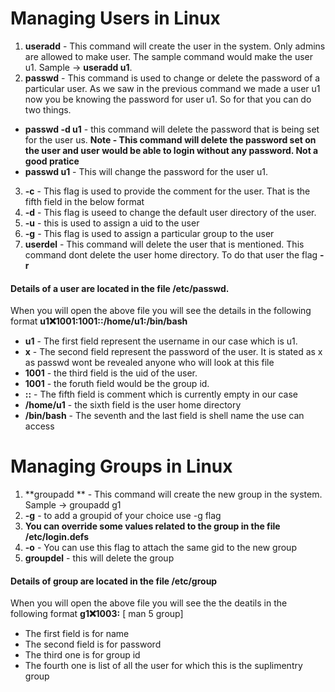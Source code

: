 # Managing Users in Linux 

1. **useradd** - This command will create the user in the system. Only admins are allowed to make user. The sample command would make the user u1. Sample ->  **useradd u1**.
2. **passwd** - This command is used to change or delete the password of a particular user. As we saw in the previous command we made a user u1 now you be knowing the password for user u1. So for that you can do two things.
- **passwd -d u1** - this command will delete the password that is being set for the user us. **Note - This command will delete the password set on the user and user would be able to login without any password. Not a good pratice**
- **passwd u1** - This will change the password for the user u1.
3. **-c** - This flag is used to provide the comment for the user. That is the fifth field in the below format
4. **-d** - This flag is useed to change the default user directory of the user.
5. **-u** - this is used to assign a uid to the user
6. **-g** - This flag is used to assign a particular group to the user
7. **userdel** - This command will delete the user that is mentioned. This command dont delete the user home directory. To do that user the flag **-r** 


  
#### Details of a user are located in the file /etc/passwd.

When you will open the above file you will see the details in the following format **u1:x:1001:1001::/home/u1:/bin/bash**

- **u1** - The first field represent the username in our case which is u1.
- **x** - The second field represent the password of the user. It is stated as x as passwd wont be revealed anyone who will look at this file
- **1001** - the third field is the uid of the user.
- **1001** - the foruth field would be the group id.
- **::** - The fifth field is comment which is currently empty in our case
- **/home/u1** - the sixth field is the user home directory
- **/bin/bash** - The seventh and the last field is shell name the use can access

# Managing Groups in Linux 

1. **groupadd ** - This command will create the new group in the system. Sample -> groupadd g1
2. **-g** - to add a groupid of your choice use -g flag
3. **You can override some values related to the group in the file /etc/login.defs**
4. **-o** - You can use this flag to attach the same gid to the new group
5. **groupdel** - this will delete the group 

#### Details of group are located in the file /etc/group 

When you will open the above file you will see the the deatils in the following format **g1:x:1003:** [ man 5 group]

- The first field is for name
- The second field is for password
- The third one is for group id
- The fourth one is list of all the user for which this is the suplimentry group 
